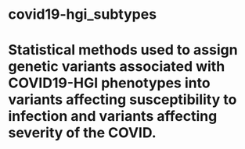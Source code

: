 # covid19-hgi_subtypes
# Statistical methods used to assign genetic variants associated with COVID19-HGI phenotypes into variants affecting susceptibility to infection and variants affecting severity of the COVID.
